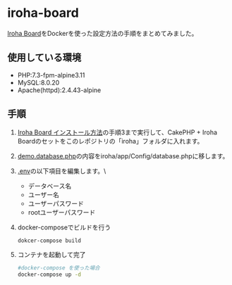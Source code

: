 # iroha-board

[Iroha Board](https://github.com/irohasoft/irohaboard#iroha-board)をDockerを使った設定方法の手順をまとめてみました。

## 使用している環境
+ PHP:7.3-fpm-alpine3.11
+ MySQL:8.0.20
+ Apache(httpd):2.4.43-alpine

## 手順

1. [Iroha Board インストール方法](https://github.com/irohasoft/irohaboard/blob/master/README.jp.md#インストール方法)の手順3まで実行して、CakePHP + Iroha Boardのセットをこのレポジトリの「iroha」フォルダに入れます。

2. [demo.database.php](demo.database.php)の内容をiroha/app/Config/database.phpに移します。

3. [.env](.env)の以下項目を編集します。\
    + データベース名
    + ユーザー名
    + ユーザーパスワード
    + rootユーザーパスワード
    
4. docker-composeでビルドを行う
    ```bash
    dokcer-compose build
    ```

5. コンテナを起動して完了
    ```bash
    #docker-compose を使った場合
    docker-compose up -d
    ```
